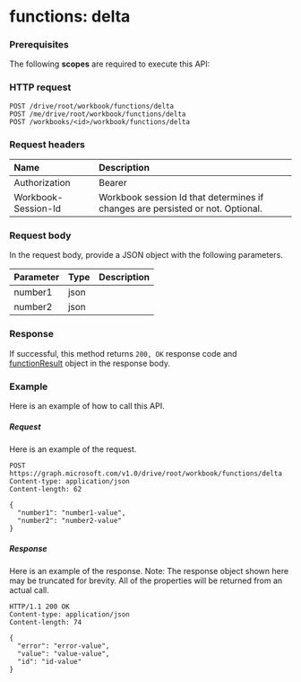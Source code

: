 # functions: delta


### Prerequisites
The following **scopes** are required to execute this API: 
### HTTP request
<!-- { "blockType": "ignored" } -->
```http
POST /drive/root/workbook/functions/delta
POST /me/drive/root/workbook/functions/delta
POST /workbooks/<id>/workbook/functions/delta

```
### Request headers
| Name       | Description|
|:---------------|:----------|
| Authorization  | Bearer <code>|
| Workbook-Session-Id  | Workbook session Id that determines if changes are persisted or not. Optional.|

### Request body
In the request body, provide a JSON object with the following parameters.

| Parameter	   | Type	|Description|
|:---------------|:--------|:----------|
|number1|json||
|number2|json||

### Response
If successful, this method returns `200, OK` response code and [functionResult](../resources/functionresult.md) object in the response body.

### Example
Here is an example of how to call this API.
##### Request
Here is an example of the request.
<!-- {
  "blockType": "request",
  "name": "functions_delta"
}-->
```http
POST https://graph.microsoft.com/v1.0/drive/root/workbook/functions/delta
Content-type: application/json
Content-length: 62

{
  "number1": "number1-value",
  "number2": "number2-value"
}
```

##### Response
Here is an example of the response. Note: The response object shown here may be truncated for brevity. All of the properties will be returned from an actual call.
<!-- {
  "blockType": "response",
  "truncated": true,
  "@odata.type": "microsoft.graph.functionResult"
} -->
```http
HTTP/1.1 200 OK
Content-type: application/json
Content-length: 74

{
  "error": "error-value",
  "value": "value-value",
  "id": "id-value"
}
```

<!-- uuid: 8fcb5dbc-d5aa-4681-8e31-b001d5168d79
2015-10-25 14:57:30 UTC -->
<!-- {
  "type": "#page.annotation",
  "description": "functions: delta",
  "keywords": "",
  "section": "documentation",
  "tocPath": ""
}-->